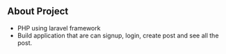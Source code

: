 ## About Project

-   PHP using laravel framework
-   Build application that are can signup, login, create post and see all the post.
